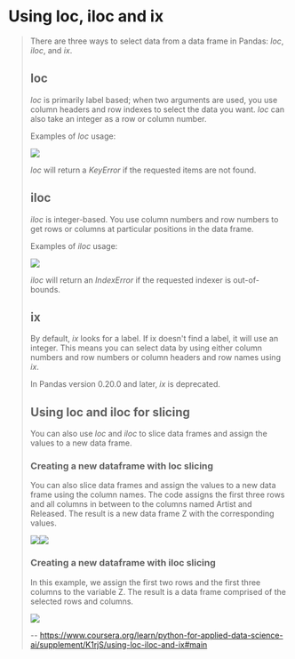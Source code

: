 # Using loc, iloc and ix
> 
> There are three ways to select data from a data frame in Pandas: _loc_, _iloc_, and _ix_. 
> 
> ## loc
> 
> _loc_ is primarily label based; when two arguments are used, you use column headers and row indexes to select the data you want. _loc_ can also take an integer as a row or column number.
> 
> Examples of _loc_ usage:
> 
> ![](https://d3c33hcgiwev3.cloudfront.net/imageAssetProxy.v1/kENfhU-5TMeDX4VPuczH_Q_97804255342017fb6aab1827e41b6b34_DS_4.4.3.1a-Examples-of-Loc.png?expiry=1592784000000&hmac=u_pa5HYqFWQoiex9Ivrrz1Yj3a3wdxIx6VUE_U_IKF4)
> 
> _loc_ will return a _KeyError_ if the requested items are not found.
> 
> ## iloc 
> 
> _iloc_ is integer-based. You use column numbers and row numbers to get rows or columns at particular positions in the data frame. 
> 
> Examples of _iloc_ usage:
> 
> ![](https://d3c33hcgiwev3.cloudfront.net/imageAssetProxy.v1/hwkC8SE5SCGJAvEhORghHw_4b283976ca7258ca08473840d93a7e11_DS_4.4.3.1a-Examples-of-iloc.png?expiry=1592784000000&hmac=RJmUw2DPwgmz_25F3iKRC_RoWxEn7ctLVcVag4t-uZM)
> 
> _iloc_ will return an _IndexError_ if the requested indexer is out-of-bounds.
> 
> ## ix
> 
> By default, _ix_ looks for a label. If ix doesn't find a label, it will use an integer. This means you can select data by using either column numbers and row numbers or column headers and row names using _ix_.
> 
> In Pandas version 0.20.0 and later, _ix_ is deprecated.
> 
> ## Using loc and iloc for slicing
> 
> You can also use _loc_ and _iloc_ to slice data frames and assign the values to a new data frame. 
> 
> ### Creating a new dataframe with loc slicing
> 
> You can also slice data frames and assign the values to a new data frame using the column names. The code assigns the first three rows and all columns in between to the columns named Artist and Released. The result is a new data frame Z with the corresponding values.
> 
> ![](https://d3c33hcgiwev3.cloudfront.net/imageAssetProxy.v1/8QAiQjs-RCaAIkI7PgQmhw_5e72f5c7aa18df4d8574986fd854bf47_DS_4.4.3.1a-loc-slice-formula.png?expiry=1592784000000&hmac=iVk2A225nhfua7iL4qiqrfwQsvDl9Vs2obgRFP4-qLo)![](https://d3c33hcgiwev3.cloudfront.net/imageAssetProxy.v1/H5mGwqhuS5uZhsKobgub-A_2650318090d6787be4f36c220d1e6099_DS_4.4.3.1a-loc-slice-result.png?expiry=1592784000000&hmac=f-07KbGbSX414ntZ_j2hVquQkFzTfIZXoTG7s2Tl5tI)
> 
> ### Creating a new dataframe with iloc slicing
> 
> In this example, we assign the first two rows and the first three columns to the variable Z. The result is a data frame comprised of the selected rows and columns. 
> 
> ![](https://d3c33hcgiwev3.cloudfront.net/imageAssetProxy.v1/KYOJWXZ_Ti6DiVl2fx4ujA_683190e1a34bbe172b718df1fe08f05d_DS_4.4.3.1a-iloc-slice-and-result.png?expiry=1592784000000&hmac=cC5b8wWQp5D2RxelmewDCyp6irnT_OfKK28WmNWc27Q)
>
> -- https://www.coursera.org/learn/python-for-applied-data-science-ai/supplement/K1rjS/using-loc-iloc-and-ix#main
